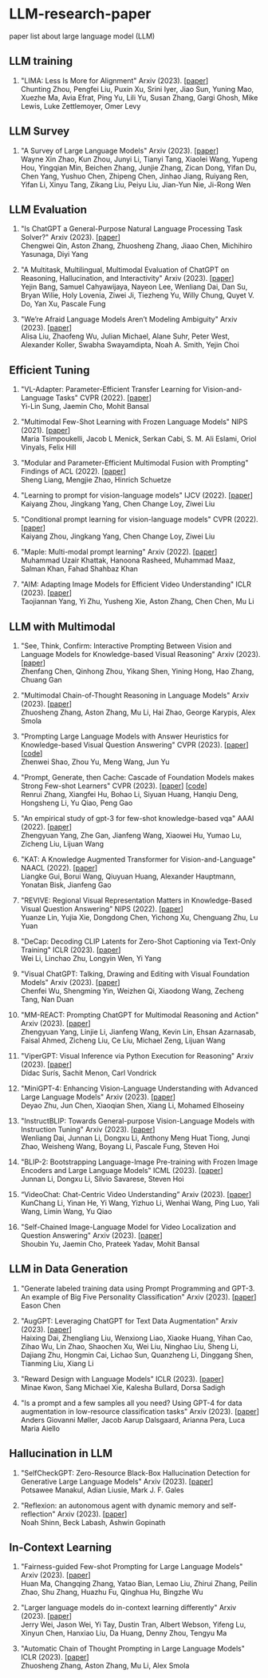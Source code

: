 # LLM-research-paper
paper list about large language model (LLM)

## LLM training

1. "LIMA: Less Is More for Alignment"
    Arxiv (2023).
    [[paper](http://export.arxiv.org/abs/2305.11206)] <br />
    Chunting Zhou, Pengfei Liu, Puxin Xu, Srini Iyer, Jiao Sun, Yuning Mao, Xuezhe Ma, Avia Efrat, Ping Yu, Lili Yu, Susan Zhang, Gargi Ghosh, Mike Lewis, Luke Zettlemoyer, Omer Levy

## LLM Survey

1. "A Survey of Large Language Models"
    Arxiv (2023).
    [[paper](https://arxiv.org/abs/2303.18223)] <br />
    Wayne Xin Zhao, Kun Zhou, Junyi Li, Tianyi Tang, Xiaolei Wang, Yupeng Hou, Yingqian Min, Beichen Zhang, Junjie Zhang, Zican Dong, Yifan Du, Chen Yang, Yushuo Chen, Zhipeng Chen, Jinhao Jiang, Ruiyang Ren, Yifan Li, Xinyu Tang, Zikang Liu, Peiyu Liu, Jian-Yun Nie, Ji-Rong Wen

## LLM Evaluation

1. "Is ChatGPT a General-Purpose Natural Language Processing Task Solver?"
    Arxiv (2023).
    [[paper](https://arxiv.org/abs/2302.06476)] <br />
    Chengwei Qin, Aston Zhang, Zhuosheng Zhang, Jiaao Chen, Michihiro Yasunaga, Diyi Yang
  
2. "A Multitask, Multilingual, Multimodal Evaluation of ChatGPT on Reasoning, Hallucination, and Interactivity"
    Arxiv (2023).
    [[paper](https://arxiv.org/abs/2302.04023)] <br />
    Yejin Bang, Samuel Cahyawijaya, Nayeon Lee, Wenliang Dai, Dan Su, Bryan Wilie, Holy Lovenia, Ziwei Ji, Tiezheng Yu, Willy Chung, Quyet V. Do, Yan Xu, Pascale Fung

3. "We’re Afraid Language Models Aren’t Modeling Ambiguity"
    Arxiv (2023).
    [[paper](https://arxiv.org/pdf/2304.14399.pdf)] <br />
    Alisa Liu, Zhaofeng Wu, Julian Michael, Alane Suhr, Peter West, Alexander Koller, Swabha Swayamdipta, Noah A. Smith, Yejin Choi

## Efficient Tuning

1. "VL-Adapter: Parameter-Efficient Transfer Learning for Vision-and-Language Tasks"
    CVPR (2022).
    [[paper](https://arxiv.org/abs/2112.06825)] <br />
    Yi-Lin Sung, Jaemin Cho, Mohit Bansal

2. "Multimodal Few-Shot Learning with Frozen Language Models"
    NIPS (2021).
    [[paper](https://proceedings.neurips.cc/paper/2021/file/01b7575c38dac42f3cfb7d500438b875-Paper.pdf)] <br />
    Maria Tsimpoukelli, Jacob L Menick, Serkan Cabi, S. M. Ali Eslami, Oriol Vinyals, Felix Hill
    

3. "Modular and Parameter-Efficient Multimodal Fusion with Prompting"
    Findings of ACL (2022).
    [[paper](https://aclanthology.org/2022.findings-acl.234/)] <br />
    Sheng Liang, Mengjie Zhao, Hinrich Schuetze

4. "Learning to prompt for vision-language models"
    IJCV (2022).
    [[paper](https://arxiv.org/pdf/2109.01134.pdf)] <br />
    Kaiyang Zhou, Jingkang Yang, Chen Change Loy, Ziwei Liu 
    
5. "Conditional prompt learning for vision-language models"
    CVPR (2022).
    [[paper](https://openaccess.thecvf.com/content/CVPR2022/papers/Zhou_Conditional_Prompt_Learning_for_Vision-Language_Models_CVPR_2022_paper.pdf)] <br />
    Kaiyang Zhou, Jingkang Yang, Chen Change Loy, Ziwei Liu
    
6. "Maple: Multi-modal prompt learning"
    Arxiv (2022).
    [[paper](https://arxiv.org/pdf/2210.03117.pdf)] <br />
    Muhammad Uzair Khattak, Hanoona Rasheed, Muhammad Maaz, Salman Khan, Fahad Shahbaz Khan
    
7. "AIM: Adapting Image Models for Efficient Video Understanding"
    ICLR (2023).
    [[paper](https://arxiv.org/abs/2302.03024)] <br />
    Taojiannan Yang, Yi Zhu, Yusheng Xie, Aston Zhang, Chen Chen, Mu Li

## LLM with Multimodal 

1. "See, Think, Confirm: Interactive Prompting Between Vision and Language Models for Knowledge-based Visual Reasoning"
    Arxiv (2023).
    [[paper](https://arxiv.org/pdf/2301.05226.pdf)] <br />
    Zhenfang Chen, Qinhong Zhou, Yikang Shen, Yining Hong, Hao Zhang, Chuang Gan
    
2. "Multimodal Chain-of-Thought Reasoning in Language Models"
    Arxiv (2023).
    [[paper](https://arxiv.org/abs/2302.00923)] <br />
    Zhuosheng Zhang, Aston Zhang, Mu Li, Hai Zhao, George Karypis, Alex Smola
    
3. "Prompting Large Language Models with Answer Heuristics for Knowledge-based Visual Question Answering"
    CVPR (2023).
    [[paper](https://arxiv.org/abs/2303.01903)]
    [[code](https://github.com/MILVLG/prophet)] <br />
    Zhenwei Shao, Zhou Yu, Meng Wang, Jun Yu
    
4. "Prompt, Generate, then Cache: Cascade of Foundation Models makes Strong Few-shot Learners"
    CVPR (2023).
    [[paper](https://arxiv.org/abs/2303.02151)]
    [[code](https://github.com/ZrrSkywalker/CaFo)] <br />
    Renrui Zhang, Xiangfei Hu, Bohao Li, Siyuan Huang, Hanqiu Deng, Hongsheng Li, Yu Qiao, Peng Gao
    
5. "An empirical study of gpt-3 for few-shot knowledge-based vqa"
    AAAI (2022).
    [[paper](https://arxiv.org/abs/2109.05014)] <br />
    Zhengyuan Yang, Zhe Gan, Jianfeng Wang, Xiaowei Hu, Yumao Lu, Zicheng Liu, Lijuan Wang
    
6. "KAT: A Knowledge Augmented Transformer for Vision-and-Language"
    NAACL (2022).
    [[paper](https://aclanthology.org/2022.naacl-main.70/)] <br />
    Liangke Gui, Borui Wang, Qiuyuan Huang, Alexander Hauptmann, Yonatan Bisk, Jianfeng Gao
    
7. "REVIVE: Regional Visual Representation Matters in Knowledge-Based Visual Question Answering"
    NIPS (2022).
    [[paper](https://arxiv.org/abs/2206.01201)] <br />
    Yuanze Lin, Yujia Xie, Dongdong Chen, Yichong Xu, Chenguang Zhu, Lu Yuan
    
8. "DeCap: Decoding CLIP Latents for Zero-Shot Captioning via Text-Only Training"
    ICLR (2023).
    [[paper](https://arxiv.org/abs/2303.03032)] <br />
    Wei Li, Linchao Zhu, Longyin Wen, Yi Yang

9. "Visual ChatGPT: Talking, Drawing and Editing with Visual Foundation Models"
    Arxiv (2023).
    [[paper](https://arxiv.org/abs/2303.04671)] <br />
    Chenfei Wu, Shengming Yin, Weizhen Qi, Xiaodong Wang, Zecheng Tang, Nan Duan
    
10. "MM-REACT: Prompting ChatGPT for Multimodal Reasoning and Action"
    Arxiv (2023).
    [[paper](https://arxiv.org/abs/2303.11381)] <br />
    Zhengyuan Yang, Linjie Li, Jianfeng Wang, Kevin Lin, Ehsan Azarnasab, Faisal Ahmed, Zicheng Liu, Ce Liu, Michael Zeng, Lijuan Wang

11. "ViperGPT: Visual Inference via Python Execution for Reasoning"
    Arxiv (2023).
    [[paper](https://arxiv.org/abs/2303.08128)] <br />
    Dídac Surís, Sachit Menon, Carl Vondrick

12. "MiniGPT-4: Enhancing Vision-Language Understanding with Advanced Large Language Models"
    Arxiv (2023).
    [[paper](https://arxiv.org/abs/2304.10592)] <br />
    Deyao Zhu, Jun Chen, Xiaoqian Shen, Xiang Li, Mohamed Elhoseiny
    
13. "InstructBLIP: Towards General-purpose Vision-Language Models with Instruction Tuning"
    Arxiv (2023).
    [[paper](https://arxiv.org/abs/2305.06500)] <br />
    Wenliang Dai, Junnan Li, Dongxu Li, Anthony Meng Huat Tiong, Junqi Zhao, Weisheng Wang, Boyang Li, Pascale Fung, Steven Hoi

14. "BLIP-2: Bootstrapping Language-Image Pre-training with Frozen Image Encoders and Large Language Models"
    ICML (2023).
    [[paper](https://arxiv.org/abs/2301.12597)] <br />
    Junnan Li, Dongxu Li, Silvio Savarese, Steven Hoi
    
15. “VideoChat: Chat-Centric Video Understanding”
    Arxiv (2023).
    [[paper](https://arxiv.org/abs/2305.06355)] <br />
    KunChang Li, Yinan He, Yi Wang, Yizhuo Li, Wenhai Wang, Ping Luo, Yali Wang, Limin Wang, Yu Qiao
    
16. "Self-Chained Image-Language Model for Video Localization and Question Answering"
    Arxiv (2023).
    [[paper](https://arxiv.org/abs/2305.06988)] <br />
    Shoubin Yu, Jaemin Cho, Prateek Yadav, Mohit Bansal




## LLM in Data Generation 

1. "Generate labeled training data using Prompt Programming and GPT-3. An example of Big Five Personality Classification"
    Arxiv (2023).
    [[paper](https://arxiv.org/ftp/arxiv/papers/2303/2303.12279.pdf)] <br />
    Eason Chen
    
2. "AugGPT: Leveraging ChatGPT for Text Data Augmentation"
    Arxiv (2023).
    [[paper](https://arxiv.org/abs/2302.13007)] <br />
    Haixing Dai, Zhengliang Liu, Wenxiong Liao, Xiaoke Huang, Yihan Cao, Zihao Wu, Lin Zhao, Shaochen Xu, Wei Liu, Ninghao Liu, Sheng Li, Dajiang Zhu, Hongmin Cai, Lichao Sun, Quanzheng Li, Dinggang Shen, Tianming Liu, Xiang Li

3. "Reward Design with Language Models"
    ICLR (2023).
    [[paper](https://arxiv.org/pdf/2303.00001.pdf)] <br />
    Minae Kwon, Sang Michael Xie, Kalesha Bullard, Dorsa Sadigh

4. "Is a prompt and a few samples all you need? Using GPT-4 for data augmentation in low-resource classification tasks"
    Arxiv (2023).
    [[paper](https://arxiv.org/abs/2304.13861)] <br />
    Anders Giovanni Møller, Jacob Aarup Dalsgaard, Arianna Pera, Luca Maria Aiello

## Hallucination in LLM

1. "SelfCheckGPT: Zero-Resource Black-Box Hallucination Detection for Generative Large Language Models"
    Arxiv (2023).
    [[paper](https://arxiv.org/pdf/2303.08896.pdf)] <br />
    Potsawee Manakul, Adian Liusie, Mark J. F. Gales

2. "Reflexion: an autonomous agent with dynamic memory and self-reflection"
    Arxiv (2023).
    [[paper](https://arxiv.org/pdf/2303.11366.pdf)] <br />
    Noah Shinn, Beck Labash, Ashwin Gopinath
    
## In-Context Learning

1. "Fairness-guided Few-shot Prompting for Large Language Models"
    Arxiv (2023).
    [[paper](https://arxiv.org/pdf/2303.13217.pdf)] <br />
    Huan Ma, Changqing Zhang, Yatao Bian, Lemao Liu, Zhirui Zhang, Peilin Zhao, Shu Zhang, Huazhu Fu, Qinghua Hu, Bingzhe Wu

2. "Larger language models do in-context learning differently"
    Arxiv (2023).
    [[paper](https://arxiv.org/pdf/2303.03846.pdf)] <br />
    Jerry Wei, Jason Wei, Yi Tay, Dustin Tran, Albert Webson, Yifeng Lu, Xinyun Chen, Hanxiao Liu, Da Huang, Denny Zhou, Tengyu Ma
    
3. "Automatic Chain of Thought Prompting in Large Language Models"
    ICLR (2023).
    [[paper](https://arxiv.org/pdf/2210.03493.pdf)] <br />
    Zhuosheng Zhang, Aston Zhang, Mu Li, Alex Smola
    
